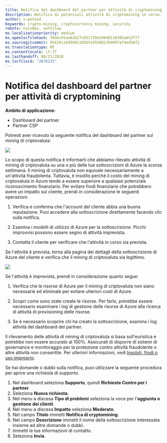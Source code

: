 ```yaml
---
title: Notifica del dashboard del partner per attività di cryptomining | Dashboard del partner
description: Notifica di potenziali attività di cryptomining in corso.
author: v-petand
Keywords: crypto-mining, cryptocurrency mining, security
robots: noindex, nofollow
ms.localizationpriority: medium
ms.openlocfilehash: f8dec91ae62b27c031739e59848118395ab52f7f
ms.sourcegitcommit: 92629114d5081103bfe555081f69997af4ed56f2
ms.translationtype: MT
ms.contentlocale: it-IT
ms.lasthandoff: 08/31/2018
ms.locfileid: "2876231"
---
```

# <a name="partner-dashboard-notification-for-cryptocurrency-mining-activity"></a>Notifica del dashboard del partner per attività di cryptomining

**Ambito di applicazione:**

-  Dashboard del partner
-  Partner CSP

Potresti aver ricevuto la seguente notifica del dashboard del partner sul mining di criptovaluta:
 
![](images/crypto1.png)

Lo scopo di questa notifica è informarti che abbiamo rilevato attività di mining di criptovaluta su una o più delle tue sottoscrizioni di Azure la scorsa settimana. Il mining di criptovaluta non equivale necessariamente a un'attività fraudolenta. Tuttavia, è insolito perché il costo del mining di criptovaluta in Azure tende a essere superiore a qualsiasi potenziale riconoscimento finanziario. Per evitare frodi finanziarie che potrebbero avere un impatto sul cliente, prendi in considerazione le seguenti operazioni:

1.  Verifica e conferma che l'account del cliente abbia una buona reputazione. Puoi accedere alla sottoscrizione direttamente facendo clic sulla notifica.

2.  Esamina i modelli di utilizzo di Azure per la sottoscrizione. Picchi improvvisi possono essere segno di attività imprevista.

3.  Contatta il cliente per verificare che l'attività in corso sia prevista.

Se l'attività è prevista, torna alla pagina dei dettagli della sottoscrizione di Azure del cliente e verifica che il mining di criptovaluta sia legittimo. 


![](images/crypto2.png)

Se l'attività è imprevista, prendi in considerazione quanto segue:

1.  Verifica che le risorse di Azure per il mining di criptovaluta non siano necessarie ed eliminale per evitare ulteriori costi di Azure.

2.  Scopri come sono state create le risorse. Per farlo, potrebbe essere necessario esaminare i log di gestione delle risorse di Azure alla ricerca di attività di provisioning delle risorse.

3.  Se è necessario scoprire chi ha creato la sottoscrizione, esamina i log attività del dashboard del partner.

Il rilevamento delle attività di mining di criptovaluta si basa sull'euristica e potrebbe non essere accurato al 100%. Assicurati di disporre di sistemi di governance e monitoraggio per la protezione contro attività fraudolente o altre attività non consentite. Per ulteriori informazioni, vedi [Insoluti, frodi o uso improprio](https://docs.microsoft.com/partner-center/non-payment--fraud--or-misuse).

Se hai domande o dubbi sulla notifica, puoi utilizzare la seguente procedura per aprire una richiesta di supporto.

1.  Nel dashboard seleziona **Supporto**, quindi **Richieste Centro per i partner**.
3.  Seleziona **Nuova richiesta**. 
4.  Nel menu a discesa **Tipo di problemi** seleziona la voce per l'**aggiunta o gestione dei clienti**.
5.  Nel menu a discesa **Impatto** seleziona **Moderato**.
6.  Nel campo **Titolo** immetti **Notifica di cryptomining**.
7.  Nel campo **Descrizione** immetti il nome della sottoscrizione interessata insieme ad altre domande o dubbi. 
8.  Immetti le tue informazioni di contatto.
9.  Seleziona **Invia**.



